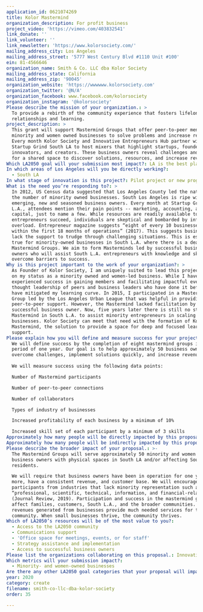 ```yaml
---
application_id: 0621074269
title: Kolor Mastermind
organization_description: For profit business
project_video: 'https://vimeo.com/403832541'
link_donate: ''
link_volunteer: ''
link_newsletter: 'https://www.kolorsociety.com/'
mailing_address_city: Los Angeles
mailing_address_street: '5777 West Century Blvd #1110 Unit #100'
ein: 81-4566646
organization_name: Smith & Co. LLC dba Kolor Society
mailing_address_state: California
mailing_address_zip: '90045'
organization_website: 'https://wwwwww.kolorsociety.com'
organization_twitter: '@N/A'
organization_facebook: www.facebook.com/kolorsociety
organization_instagram: '@kolorsociety'
Please describe the mission of your organization.: >
  To provide a rebirth of the community experience that fosters lifelong
  relationships and learning.
project_description: >
  This grant will support Mastermind Groups that offer peer-to-peer mentoring to
  minority and women owned businesses to solve problems and increase revenue.
  Every month Kolor Society and Innovative Entrepreneurs Hub partner with
  Startup Grind South LA to host mixers that highlight startups, founders,
  innovators, and creators. These business owners reveal challenges and a desire
  for a shared space to discover solutions, resources, and increase revenue.
Which LA2050 goal will your submission most impact?: LA is the best place to CREATE
In which areas of Los Angeles will you be directly working?:
  - South LA
In what stage of innovation is this project?: Pilot project or new program (testing or implementing a new idea)
What is the need you’re responding to?: >
  In 2012, US Census data suggested that Los Angeles County led the nation in
  the number of minority owned businesses. South Los Angeles is ripe with
  emerging, new and seasoned business owners. Every month at Startup Grind South
  L.A., attendees mention their pain points -- marketing, accounting, access to
  capital, just to name a few. While resources are readily available to help
  entrepreneurs succeed, individuals are skeptical and bombarded by information
  overload. Entrepreneur magazine suggests “eight of every 10 businesses flop
  within the first 18 months of operations” (2017). This suggests businesses
  lack the support to trudge through challenging situations. This is especially
  true for minority-owned businesses in South L.A. where there is a dearth of
  Mastermind Groups. We aim to form Masterminds led by successful business
  owners who will assist South L.A. entrepreneurs with knowledge and skills to
  overcome barriers to success.
Why is this project important to the work of your organization?: >
  As Founder of Kolor Society, I am uniquely suited to lead this project based
  on my status as a minority owned and women-led business. While I have
  experienced success in gaining members and facilitating impactful events, the
  thought leadership of peers and business leaders who have done it before could
  have mitigated my learning curve. In 2015, I participated in a Mastermind
  Group led by the Los Angeles Urban League that was helpful in providing
  peer-to-peer support. However, the Mastermind lacked facilitation by a
  successful business owner. Now, five years later there is still no strong
  Mastermind in South L.A. to assist minority entrepreneurs in scaling up their
  businesses. Kolor Society can meet that need with the formation of Kolor
  Mastermind, the solution to provide a space for deep and focused learning and
  support.
Please explain how you will define and measure success for your project.: >
  We will define success by the completion of eight mastermind groups in the
  period of one year. Our goal is to help approximately 50 business owners
  overcome challenges, implement solutions quickly, and increase revenue.  
   
  We will measure success using the following data points: 

  Number of Mastermind participants

  Number of peer-to-peer connections

  Number of collaborators

  Types of industry of businesses

  Increased profitability of each business by a minimum of 10%

  Increased skill set of each participant by a minimum of 3 skills
Approximately how many people will be directly impacted by this proposal?: '50'
Approximately how many people will be indirectly impacted by this proposal?: '270000'
Please describe the broader impact of your proposal.: >-
  The Mastermind Groups will serve approximately 50 minority and women owned
  business owners with physical spaces in South LA and/or affecting South LA
  residents.

  We will require that business owners have been in operation for one year or
  more, have a consistent revenue, and customer base. We will encourage
  participants from industries that lack minority representation such as,
  “professional, scientific, technical, information, and financial-related”
  (Journal Review, 2019). Participation and success in the mastermind group will
  affect families, customers, South L.A., and the broader communities. Tax
  revenues generated from businesses provide much needed services for the
  community. When small businesses thrive, the community thrives.
Which of LA2050’s resources will be of the most value to you?:
  - Access to the LA2050 community
  - Communications support
  - 'Office space for meetings, events, or for staff'
  - Strategy assistance and implementation
  - Access to successful business owners
Please list the organizations collaborating on this proposal.: Innovative Entrepreneurs Hub; Startup Grind South Los Angeles
Which metrics will your submission impact?:
  - Minority- and women-owned businesses
Are there any other LA2050 goal categories that your proposal will impact?: []
year: 2020
category: create
filename: smith-co-llc-dba-kolor-society
order: 35

---
```

